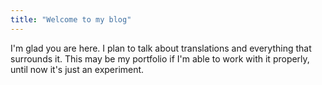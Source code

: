```yaml
---
title: "Welcome to my blog"
---
```


I'm glad you are here. I plan to talk about translations and everything that surrounds it. 
This may be my portfolio if I'm able to work with it properly, until now it's just an experiment.
